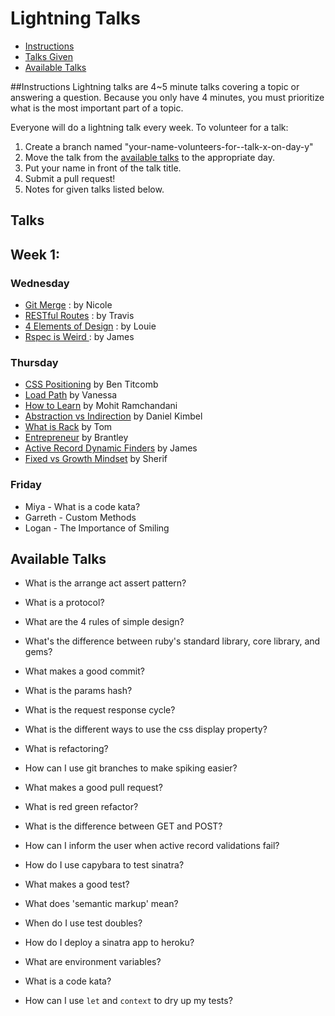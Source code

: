 # Lightning Talks
* [Instructions](#instuctions)
* [Talks Given](#talks)
* [Available Talks](#available-talks)

##Instructions
Lightning talks are 4~5 minute talks covering a topic or answering a question.
Because you only have 4 minutes, you must prioritize what is the most important
part of a topic.

Everyone will do a lightning talk every week. To volunteer for a talk:

1. Create a branch named "your-name-volunteers-for--talk-x-on-day-y"
2. Move the talk from the [available talks](#availabl-talks) to the appropriate
   day.
3. Put your name in front of the talk title.
4. Submit a pull request!
5. Notes for given talks listed below.

## Talks
## Week 1:
###  Wednesday
* [Git Merge](lightning-talks/merge-by-nicole.md) : by Nicole
* [RESTful Routes](lightning-talks/restful-routes-by-travis.md) : by Travis
* [4 Elements of Design](lightning-talks/4-elements-of-simple-design.md) : by Louie
* [Rspec is Weird ](lightning-talks/expect-with-rspec.md) : by James


### Thursday
* [CSS Positioning](lightning-talks/positioning-with-css-by-ben.md) by Ben Titcomb
* [Load Path](lightning-talks/load-path-by-vanessa.md) by Vanessa
* [How to Learn](lightning-talks/how-to-learn-by-mo.md) by Mohit Ramchandani
* [Abstraction vs Indirection](lightning-talks/abstraction-vs-indirection-by-daniel.md) by Daniel Kimbel
* [What is Rack](lightning-talks/what-is-rack-by-tom.md) by Tom 
* [Entrepreneur](lightning-talks/entrepreneur-by-brantley.md) by Brantley
* [Active Record Dynamic Finders](lightning-talks/ar-finders-by-james.md) by James 
* [Fixed vs Growth Mindset](lightning-talks/fixed-mindset-vs-growth-mindset-by-sherif.md) by Sherif

### Friday
* Miya - What is a code kata?
* Garreth - Custom Methods
* Logan - The Importance of Smiling

## Available Talks
* What is the  arrange act assert pattern?
* What is a protocol?
* What are the 4 rules of simple design?
* What's the difference between ruby's standard library, core library, and gems?
* What makes a good commit?
* What is the params hash?
* What is the request response cycle?
* What is the different ways to use the css display property?
* What is refactoring?
* How can I use git branches to make spiking easier?
* What makes a good pull request?
* What is red green refactor?
* What is the difference between GET and POST?
* How can I inform the user when active record validations fail?
* How do I use capybara to test sinatra?
* What makes a good test?

* What does 'semantic markup' mean?
* When do I use test doubles?
* How do I deploy a sinatra app to heroku?
* What are environment variables?
* What is a code kata?
* How can I use `let` and `context` to dry up my tests?
